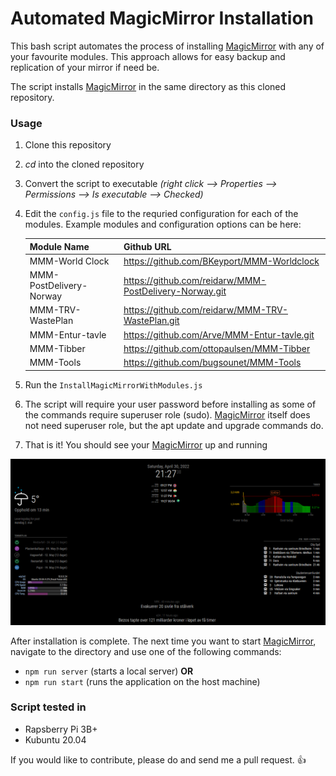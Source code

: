 # Automated MagicMirror Installation
This bash script automates the process of installing [MagicMirror](https://github.com/MichMich/MagicMirror) with any of your favourite modules. This approach allows for easy backup and replication of your mirror if need be. 

The script installs [MagicMirror](https://github.com/MichMich/MagicMirror)  in the same directory as this cloned repository. 

### Usage
1. Clone this repository
2. *cd* into the cloned repository
3. Convert the script to executable *(right click --> Properties --> Permissions --> Is executable --> Checked)*
4. Edit the `config.js` file to the requried configuration for each of the modules. Example modules and configuration options can be here:  

   |Module Name    |  Github  URL |  
    |---|---|
    |MMM-World Clock   | https://github.com/BKeyport/MMM-Worldclock  |
    |MMM-PostDelivery-Norway| https://github.com/reidarw/MMM-PostDelivery-Norway.git|
    | MMM-TRV-WastePlan  |  https://github.com/reidarw/MMM-TRV-WastePlan.git|
    |MMM-Entur-tavle|https://github.com/Arve/MMM-Entur-tavle.git|
    |MMM-Tibber|https://github.com/ottopaulsen/MMM-Tibber|
    |MMM-Tools|https://github.com/bugsounet/MMM-Tools|

5. Run the  `InstallMagicMirrorWithModules.js`
6. The script will require your user password before installing as some of the commands require superuser role (sudo). [MagicMirror](https://github.com/MichMich/MagicMirror) itself does not need superuser role, but the apt update and upgrade commands do. 
7. That is it! You should see your [MagicMirror](https://github.com/MichMich/MagicMirror) up and running 

![OutputSample](https://github.com/jeev20/AutomatedMagicMirrorInstallation/blob/main/OutputDashboard.png)

After installation is complete. The next time you want to start [MagicMirror](https://github.com/MichMich/MagicMirror), navigate to the directory and use one of the following commands:  
* `npm run server`  (starts a local server)
**OR**
* `npm run start`    (runs the application on the host machine)

### Script tested in 
* Rapsberry Pi 3B+ 
* Kubuntu 20.04

If you would like to contribute, please do and send me a pull request. :thumbsup:
